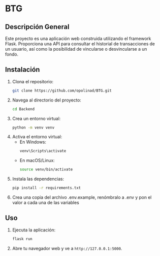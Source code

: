 # BTG

## Descripción General
Este proyecto es una aplicación web construida utilizando el framework Flask. Proporciona una API para consultar el historial de transacciones de un usuario, así como la posibilidad de vincularse o desvincularse a un fondo.

## Instalación

1. Clona el repositorio:
    ```bash
    git clone https://github.com/opolinad/BTG.git
    ```
2. Navega al directorio del proyecto:
    ```bash
    cd Backend
    ```
3. Crea un entorno virtual:
    ```bash
    python -m venv venv
    ```
4. Activa el entorno virtual:
    - En Windows:
        ```bash
        venv\Scripts\activate
        ```
    - En macOS/Linux:
        ```bash
        source venv/bin/activate
        ```
5. Instala las dependencias:
    ```bash
    pip install -r requirements.txt
    ```
6. Crea una copia del archivo .env.example, renómbralo a .env y pon el valor a cada una de las variables

## Uso

1. Ejecuta la aplicación:
    ```bash
    flask run
    ```
2. Abre tu navegador web y ve a `http://127.0.0.1:5000`.

